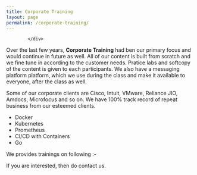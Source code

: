 ```yaml
---
title: Corporate Training
layout: page
permalink: /corporate-training/
---
```


<div class="relative mt-100 pb-20">
    <div class="job-app-image" style="background-image: url({{site.baseurl}}/images/trainings/docker.jpg)"></div>
            <div class="absolute head-text">

            </div>
</div>

<div class="row pt-20">
   <div class="col-md-12">
    <p>Over the last few years, <strong>Corporate Training</strong> had ben our primary focus and would continue in future as well. All of our content is built from scratch and we fine tune in according to the customer needs. Pratice labs and softcopy of the content is given to each participants. We also have a messaging platform platform, which we use during the class and make it available to everyone, after the class as well.</p>
    <p>Some of our corporate clients are Cisco, Intuit, VMware, Reliance JIO, Amdocs, Microfocus and so on. We have 100% track record of repeat business from our esteemed clients.   
    </p>
    <ul><li>Docker</li><li>Kubernetes</li><li>Prometheus</li><li>CI/CD with Containers</li><li>Go</li></ul>
    <p>We provides trainings on following :-</p>
    <p>If you are interested, then do contact us.</p>
    </div>
</div>
